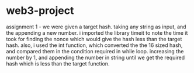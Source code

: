 # web3-project

assignment 1 - 
we were given a target hash.
taking any string as input, and the appending a new number.
i imported the library timeit to note the time it took for finding the nonce which would give the hash less than the target hash.
also, i used the int function, which converted the the 16 sized hash, and compared them in the condition required in while loop.
increasing the number by 1, and appending the number in string until we get the required hash which is less than the target function.
